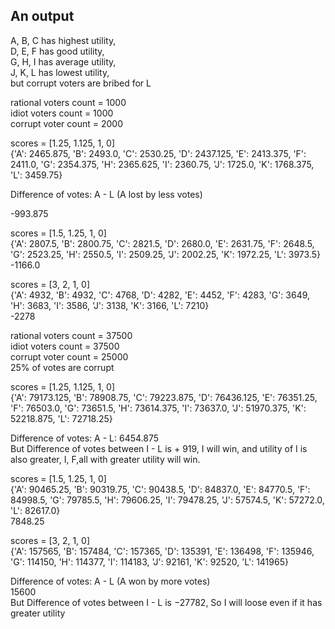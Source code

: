 
## An output  
A, B, C has highest utility,     
D, E, F has good utility,   
G, H, I has average utility,   
J, K, L has lowest utility,   
but corrupt voters are bribed for L     

rational voters count = 1000   
idiot voters count = 1000  
corrupt voter count = 2000  

scores = [1.25, 1.125, 1, 0]    
{'A': 2465.875, 'B': 2493.0, 'C': 2530.25, 'D': 2437.125, 'E': 2413.375, 'F': 2411.0, 'G': 2354.375, 'H': 2365.625, 'I': 2360.75, 'J': 1725.0, 'K': 1768.375, 'L': 3459.75}

Difference of votes: A - L (A lost by less votes)

-993.875  


scores = [1.5, 1.25, 1, 0]   
{'A': 2807.5, 'B': 2800.75, 'C': 2821.5, 'D': 2680.0, 'E': 2631.75, 'F': 2648.5, 'G': 2523.25, 'H': 2550.5, 'I': 2509.25, 'J': 2002.25, 'K': 1972.25, 'L': 3973.5}   
-1166.0



scores = [3, 2, 1, 0]    
{'A': 4932, 'B': 4932, 'C': 4768, 'D': 4282, 'E': 4452, 'F': 4283, 'G': 3649, 'H': 3683, 'I': 3586, 'J': 3138, 'K': 3166, 'L': 7210}  
-2278  


rational voters count = 37500   
idiot voters count = 37500  
corrupt voter count = 25000   
25% of votes are corrupt

scores = [1.25, 1.125, 1, 0]      
{'A': 79173.125, 'B': 78908.75, 'C': 79223.875, 'D': 76436.125, 'E': 76351.25, 'F': 76503.0, 'G': 73651.5, 'H': 73614.375, 'I': 73637.0, 'J': 51970.375, 'K': 52218.875, 'L': 72718.25}

Difference of votes: A - L: 6454.875    
But Difference of votes between I - L is  + 919, I will win, and utility of I is also greater, I, F,all with greater utility will win. 

scores = [1.5, 1.25, 1, 0]     
{'A': 90465.25, 'B': 90319.75, 'C': 90438.5, 'D': 84837.0, 'E': 84770.5, 'F': 84998.5, 'G': 79785.5, 'H': 79606.25, 'I': 79478.25, 'J': 57574.5, 'K': 57272.0, 'L': 82617.0}   
7848.25 

scores = [3, 2, 1, 0]   
{'A': 157565, 'B': 157484, 'C': 157365, 'D': 135391, 'E': 136498, 'F': 135946, 'G': 114150, 'H': 114377, 'I': 114183, 'J': 92161, 'K': 92520, 'L': 141965}

Difference of votes: A - L (A won by more votes)     
15600    
But Difference of votes between I - L is −27782, So I will loose even if it has greater utility
